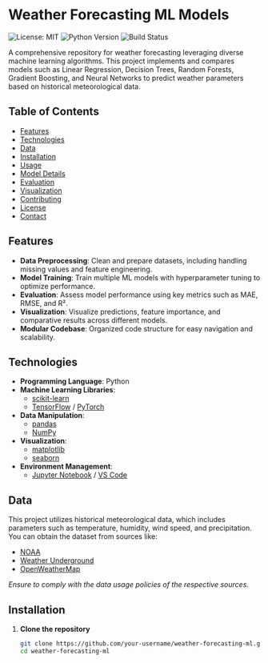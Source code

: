 # Weather Forecasting ML Models

![License: MIT](https://img.shields.io/badge/License-MIT-yellow.svg)
![Python Version](https://img.shields.io/badge/Python-3.8%2B-blue.svg)
![Build Status](https://img.shields.io/github/actions/workflow/status/your-username/weather-forecasting-ml/ci.yml?branch=main)

A comprehensive repository for weather forecasting leveraging diverse machine learning algorithms. This project implements and compares models such as Linear Regression, Decision Trees, Random Forests, Gradient Boosting, and Neural Networks to predict weather parameters based on historical meteorological data.

## Table of Contents

- [Features](#features)
- [Technologies](#technologies)
- [Data](#data)
- [Installation](#installation)
- [Usage](#usage)
- [Model Details](#model-details)
- [Evaluation](#evaluation)
- [Visualization](#visualization)
- [Contributing](#contributing)
- [License](#license)
- [Contact](#contact)

## Features

- **Data Preprocessing**: Clean and prepare datasets, including handling missing values and feature engineering.
- **Model Training**: Train multiple ML models with hyperparameter tuning to optimize performance.
- **Evaluation**: Assess model performance using key metrics such as MAE, RMSE, and R².
- **Visualization**: Visualize predictions, feature importance, and comparative results across different models.
- **Modular Codebase**: Organized code structure for easy navigation and scalability.

## Technologies

- **Programming Language**: Python
- **Machine Learning Libraries**:
  - [scikit-learn](https://scikit-learn.org/)
  - [TensorFlow](https://www.tensorflow.org/) / [PyTorch](https://pytorch.org/)
- **Data Manipulation**:
  - [pandas](https://pandas.pydata.org/)
  - [NumPy](https://numpy.org/)
- **Visualization**:
  - [matplotlib](https://matplotlib.org/)
  - [seaborn](https://seaborn.pydata.org/)
- **Environment Management**:
  - [Jupyter Notebook](https://jupyter.org/) / [VS Code](https://code.visualstudio.com/)

## Data

This project utilizes historical meteorological data, which includes parameters such as temperature, humidity, wind speed, and precipitation. You can obtain the dataset from sources like:

- [NOAA](https://www.noaa.gov/)
- [Weather Underground](https://www.wunderground.com/)
- [OpenWeatherMap](https://openweathermap.org/)

*Ensure to comply with the data usage policies of the respective sources.*

## Installation

1. **Clone the repository**

   ```bash
   git clone https://github.com/your-username/weather-forecasting-ml.git
   cd weather-forecasting-ml
